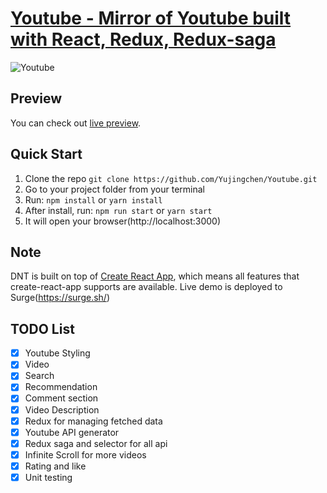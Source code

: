 # [Youtube - Mirror of Youtube built with React, Redux, Redux-saga](http://youtube-yujing.surge.sh/)
![Youtube](public/img/screenshots/Screenshot2.png?raw=true 'Daily Nutrition Tracker')


## Preview

You can check out [live preview](http://youtube-yujing.surge.sh/).

## Quick Start

1.  Clone the repo `git clone https://github.com/Yujingchen/Youtube.git`
2.  Go to your project folder from your terminal
3.  Run: `npm install` or `yarn install`
4.  After install, run: `npm run start` or `yarn start`
5.  It will open your browser(http://localhost:3000)

## Note

DNT is built on top of [Create React App](https://github.com/facebook/create-react-app), which means all features that create-react-app supports are available.
Live demo is deployed to Surge(https://surge.sh/)

## TODO List

- [x] Youtube Styling
- [x] Video
- [x] Search
- [x] Recommendation
- [x] Comment section
- [x] Video Description
- [x] Redux for managing fetched data
- [x] Youtube API generator
- [X] Redux saga and selector for all api
- [x] Infinite Scroll for more videos
- [x] Rating and like
- [x] Unit testing
